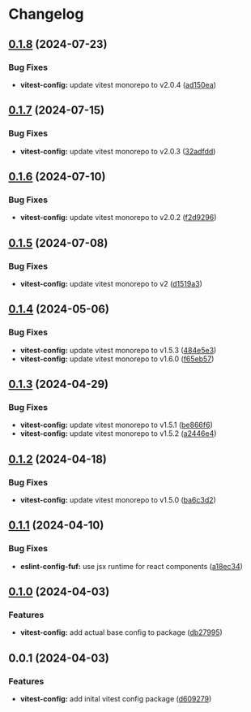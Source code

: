 # Changelog

## [0.1.8](https://github.com/fuf-stack/ts-project-setup/compare/vitest-config-v0.1.7...vitest-config-v0.1.8) (2024-07-23)


### Bug Fixes

* **vitest-config:** update vitest monorepo to v2.0.4 ([ad150ea](https://github.com/fuf-stack/ts-project-setup/commit/ad150ea3be082202c3e5f1ce13d571d3fafb593c))

## [0.1.7](https://github.com/fuf-stack/ts-project-setup/compare/vitest-config-v0.1.6...vitest-config-v0.1.7) (2024-07-15)


### Bug Fixes

* **vitest-config:** update vitest monorepo to v2.0.3 ([32adfdd](https://github.com/fuf-stack/ts-project-setup/commit/32adfddb21ec0d8ece1bb860b2a9365ec11218f4))

## [0.1.6](https://github.com/fuf-stack/ts-project-setup/compare/vitest-config-v0.1.5...vitest-config-v0.1.6) (2024-07-10)


### Bug Fixes

* **vitest-config:** update vitest monorepo to v2.0.2 ([f2d9296](https://github.com/fuf-stack/ts-project-setup/commit/f2d92967035368d2284777f37c097a30176187c3))

## [0.1.5](https://github.com/fuf-stack/ts-project-setup/compare/vitest-config-v0.1.4...vitest-config-v0.1.5) (2024-07-08)


### Bug Fixes

* **vitest-config:** update vitest monorepo to v2 ([d1519a3](https://github.com/fuf-stack/ts-project-setup/commit/d1519a3077e79fc87bfc1f6624511717080f7ffd))

## [0.1.4](https://github.com/fuf-stack/ts-project-setup/compare/vitest-config-v0.1.3...vitest-config-v0.1.4) (2024-05-06)


### Bug Fixes

* **vitest-config:** update vitest monorepo to v1.5.3 ([484e5e3](https://github.com/fuf-stack/ts-project-setup/commit/484e5e3d37ee8e8a4034f357b49caa8798b5b76e))
* **vitest-config:** update vitest monorepo to v1.6.0 ([f65eb57](https://github.com/fuf-stack/ts-project-setup/commit/f65eb57e8f76f5eb3841a84f1b249f5db7d1bb23))

## [0.1.3](https://github.com/fuf-stack/ts-project-setup/compare/vitest-config-v0.1.2...vitest-config-v0.1.3) (2024-04-29)


### Bug Fixes

* **vitest-config:** update vitest monorepo to v1.5.1 ([be866f6](https://github.com/fuf-stack/ts-project-setup/commit/be866f6e83281046d4afc121e595fd9b417b1d1a))
* **vitest-config:** update vitest monorepo to v1.5.2 ([a2446e4](https://github.com/fuf-stack/ts-project-setup/commit/a2446e4b3a787c7c1dd6fa3af6ea0b9af3bb2916))

## [0.1.2](https://github.com/fuf-stack/ts-project-setup/compare/vitest-config-v0.1.1...vitest-config-v0.1.2) (2024-04-18)


### Bug Fixes

* **vitest-config:** update vitest monorepo to v1.5.0 ([ba6c3d2](https://github.com/fuf-stack/ts-project-setup/commit/ba6c3d27c619c1b644bf29da68f722edc0d1aafd))

## [0.1.1](https://github.com/fuf-stack/ts-project-setup/compare/vitest-config-v0.1.0...vitest-config-v0.1.1) (2024-04-10)


### Bug Fixes

* **eslint-config-fuf:** use jsx runtime for react components ([a18ec34](https://github.com/fuf-stack/ts-project-setup/commit/a18ec3449f8c5a8e044005d8220e594fc7085e67))

## [0.1.0](https://github.com/fuf-stack/ts-project-setup/compare/vitest-config-v0.0.1...vitest-config-v0.1.0) (2024-04-03)


### Features

* **vitest-config:** add actual base config to package ([db27995](https://github.com/fuf-stack/ts-project-setup/commit/db279953467ff3aed81d752eee4c460920a8be3f))

## 0.0.1 (2024-04-03)


### Features

* **vitest-config:** add inital vitest config package ([d609279](https://github.com/fuf-stack/ts-project-setup/commit/d609279f7d654255ce936cb80de636b6833122ac))
